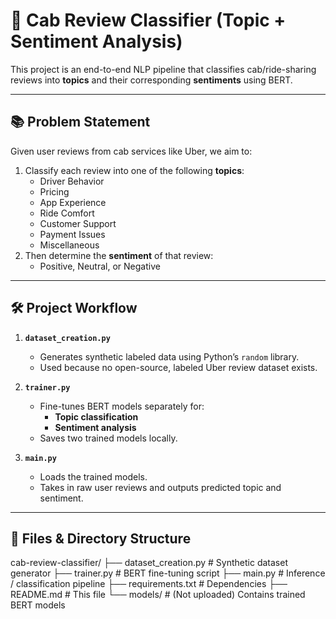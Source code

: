 # 🚖 Cab Review Classifier (Topic + Sentiment Analysis)

This project is an end-to-end NLP pipeline that classifies cab/ride-sharing reviews into **topics** and their corresponding **sentiments** using BERT.

---

## 📚 Problem Statement

Given user reviews from cab services like Uber, we aim to:
1. Classify each review into one of the following **topics**:
   - Driver Behavior
   - Pricing
   - App Experience
   - Ride Comfort
   - Customer Support
   - Payment Issues
   - Miscellaneous
2. Then determine the **sentiment** of that review:
   - Positive, Neutral, or Negative

---

## 🛠️ Project Workflow

1. **`dataset_creation.py`**  
   - Generates synthetic labeled data using Python’s `random` library.
   - Used because no open-source, labeled Uber review dataset exists.

2. **`trainer.py`**
   - Fine-tunes BERT models separately for:
     - **Topic classification**
     - **Sentiment analysis**
   - Saves two trained models locally.

3. **`main.py`**
   - Loads the trained models.
   - Takes in raw user reviews and outputs predicted topic and sentiment.

---

## 📁 Files & Directory Structure

cab-review-classifier/ ├── dataset_creation.py # Synthetic dataset generator ├── trainer.py # BERT fine-tuning script ├── main.py # Inference / classification pipeline ├── requirements.txt # Dependencies ├── README.md # This file └── models/ # (Not uploaded) Contains trained BERT models